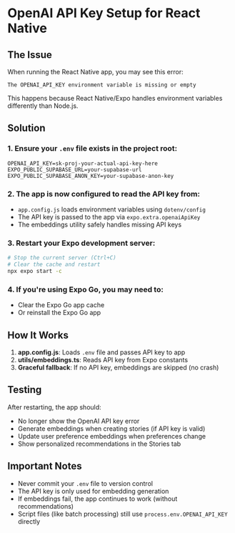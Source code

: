# OpenAI API Key Setup for React Native

## The Issue

When running the React Native app, you may see this error:
```
The OPENAI_API_KEY environment variable is missing or empty
```

This happens because React Native/Expo handles environment variables differently than Node.js.

## Solution

### 1. Ensure your `.env` file exists in the project root:
```
OPENAI_API_KEY=sk-proj-your-actual-api-key-here
EXPO_PUBLIC_SUPABASE_URL=your-supabase-url
EXPO_PUBLIC_SUPABASE_ANON_KEY=your-supabase-anon-key
```

### 2. The app is now configured to read the API key from:
- `app.config.js` loads environment variables using `dotenv/config`
- The API key is passed to the app via `expo.extra.openaiApiKey`
- The embeddings utility safely handles missing API keys

### 3. Restart your Expo development server:
```bash
# Stop the current server (Ctrl+C)
# Clear the cache and restart
npx expo start -c
```

### 4. If you're using Expo Go, you may need to:
- Clear the Expo Go app cache
- Or reinstall the Expo Go app

## How It Works

1. **app.config.js**: Loads `.env` file and passes API key to app
2. **utils/embeddings.ts**: Reads API key from Expo constants
3. **Graceful fallback**: If no API key, embeddings are skipped (no crash)

## Testing

After restarting, the app should:
- No longer show the OpenAI API key error
- Generate embeddings when creating stories (if API key is valid)
- Update user preference embeddings when preferences change
- Show personalized recommendations in the Stories tab

## Important Notes

- Never commit your `.env` file to version control
- The API key is only used for embedding generation
- If embeddings fail, the app continues to work (without recommendations)
- Script files (like batch processing) still use `process.env.OPENAI_API_KEY` directly 